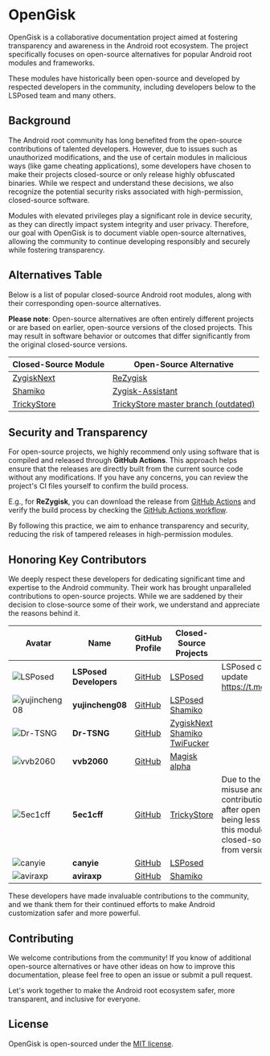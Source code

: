 # OpenGisk

OpenGisk is a collaborative documentation project aimed at fostering transparency and awareness in the Android root ecosystem. The project specifically focuses on open-source alternatives for popular Android root modules and frameworks. 

These modules have historically been open-source and developed by respected developers in the community, including developers below to the LSPosed team and many others.

## Background

The Android root community has long benefited from the open-source contributions of talented developers. However, due to issues such as unauthorized modifications, and the use of certain modules in malicious ways (like game cheating applications), some developers have chosen to make their projects closed-source or only release highly obfuscated binaries. While we respect and understand these decisions, we also recognize the potential security risks associated with high-permission, closed-source software.

Modules with elevated privileges play a significant role in device security, as they can directly impact system integrity and user privacy. Therefore, our goal with OpenGisk is to document viable open-source alternatives, allowing the community to continue developing responsibly and securely while fostering transparency.

## Alternatives Table

Below is a list of popular closed-source Android root modules, along with their corresponding open-source alternatives.

**Please note**: Open-source alternatives are often entirely different projects or are based on earlier, open-source versions of the closed projects. This may result in software behavior or outcomes that differ significantly from the original closed-source versions.

| Closed-Source Module                                            | Open-Source Alternative                                       |
|-----------------------------------------------------------------|---------------------------------------------------------------|
| [ZygiskNext](https://github.com/Dr-TSNG/ZygiskNext)             | [ReZygisk](https://github.com/PerformanC/ReZygisk)            |
| [Shamiko](https://github.com/LSPosed/LSPosed.github.io/releases) | [Zygisk-Assistant](https://github.com/snake-4/Zygisk-Assistant/issues) |
| [TrickyStore](https://github.com/5ec1cff/TrickyStore) | [TrickyStore master branch (outdated)](https://github.com/5ec1cff/TrickyStore/tree/master) |


## Security and Transparency

For open-source projects, we highly recommend only using software that is compiled and released through **GitHub Actions**. This approach helps ensure that the releases are directly built from the current source code without any modifications. If you have any concerns, you can review the project's CI files yourself to confirm the build process.

E.g., for **ReZygisk**, you can download the release from [GitHub Actions](https://github.com/PerformanC/ReZygisk/actions) and verify the build process by checking the [GitHub Actions workflow](https://github.com/PerformanC/ReZygisk/blob/main/.github/workflows/build.yml).

By following this practice, we aim to enhance transparency and security, reducing the risk of tampered releases in high-permission modules.

## Honoring Key Contributors

We deeply respect these developers for dedicating significant time and expertise to the Android community. Their work has brought unparalleled contributions to open-source projects. While we are saddened by their decision to close-source some of their work, we understand and appreciate the reasons behind it.

| Avatar | Name | GitHub Profile | Closed-Source Projects | Note |
|--------|------|----------------|------------------|------------------|
| ![LSPosed](https://avatars.githubusercontent.com/LSPosed?s=64) | **LSPosed Developers** | [GitHub](https://github.com/LSPosed) | [LSPosed](https://github.com/LSPosed/LSPosed) | LSPosed close-source update https://t.me/LSPosed/287 |
| ![yujincheng08](https://avatars.githubusercontent.com/yujincheng08?s=64) | **yujincheng08** | [GitHub](https://github.com/yujincheng08) | [LSPosed](https://github.com/LSPosed/LSPosed) <br> [Shamiko](https://github.com/LSPosed/LSPosed.github.io) |
| ![Dr-TSNG](https://avatars.githubusercontent.com/Dr-TSNG?s=64) | **Dr-TSNG** | [GitHub](https://github.com/Dr-TSNG) | [ZygiskNext](https://github.com/Dr-TSNG/ZygiskNext) <br> [Shamiko](https://github.com/LSPosed/LSPosed.github.io) <br> [TwiFucker](https://github.com/Dr-TSNG/TwiFucker) |
| ![vvb2060](https://avatars.githubusercontent.com/vvb2060?s=64) | **vvb2060** | [GitHub](https://github.com/vvb2060) | [Magisk alpha](https://github.com/LSPosed/Magisk) |
| ![5ec1cff](https://avatars.githubusercontent.com/5ec1cff?s=64) | **5ec1cff** | [GitHub](https://github.com/5ec1cff) | [TrickyStore](https://github.com/5ec1cff/TrickyStore) | Due to the rampant misuse and the contributions received after open-sourcing being less than expected, this module will be closed-source starting from version 1.1.0.
| ![canyie](https://avatars.githubusercontent.com/canyie?s=64) | **canyie** | [GitHub](https://github.com/canyie) | [LSPosed](https://github.com/LSPosed/LSPosed) |
| ![aviraxp](https://avatars.githubusercontent.com/aviraxp?s=64) | **aviraxp** | [GitHub](https://github.com/aviraxp) | [Shamiko](https://github.com/LSPosed/LSPosed.github.io) |

These developers have made invaluable contributions to the community, and we thank them for their continued efforts to make Android customization safer and more powerful.

## Contributing

We welcome contributions from the community! If you know of additional open-source alternatives or have other ideas on how to improve this documentation, please feel free to open an issue or submit a pull request.

Let's work together to make the Android root ecosystem safer, more transparent, and inclusive for everyone.

## License

OpenGisk is open-sourced under the [MIT license](LICENSE).
